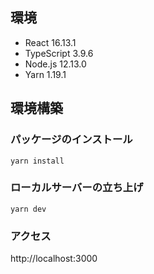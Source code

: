 
## 環境
- React 16.13.1
- TypeScript 3.9.6
- Node.js 12.13.0
- Yarn 1.19.1
## 環境構築
### パッケージのインストール
`yarn install`
### ローカルサーバーの立ち上げ
`yarn dev`
### アクセス
http://localhost:3000
